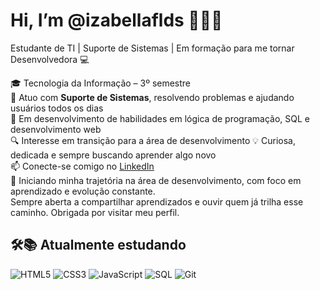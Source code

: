 # Hi, I’m @izabellaflds 👋👩‍🎓  
Estudante de TI | Suporte de Sistemas | Em formação para me tornar Desenvolvedora 💻

🎓 Tecnologia da Informação – 3º semestre  
💼 Atuo com **Suporte de Sistemas**, resolvendo problemas e ajudando usuários todos os dias  
🌱 Em desenvolvimento de habilidades em lógica de programação, SQL e desenvolvimento web  
🔍 Interesse em transição para a área de desenvolvimento
💡 Curiosa, dedicada e sempre buscando aprender algo novo   
📫 Conecte-se comigo no [LinkedIn](https://www.linkedin.com/in/izabella-francisca-lages-da-silva-69409b369/)  
🚀 Iniciando minha trajetória na área de desenvolvimento, com foco em aprendizado e evolução constante.  
Sempre aberta a compartilhar aprendizados e ouvir quem já trilha esse caminho.
Obrigada por visitar meu perfil.





## 🛠️📚 Atualmente estudando

![HTML5](https://img.shields.io/badge/HTML5-E34F26?style=flat&logo=html5&logoColor=white)
![CSS3](https://img.shields.io/badge/CSS3-1572B6?style=flat&logo=css3&logoColor=white)
![JavaScript](https://img.shields.io/badge/JavaScript-F7DF1E?style=flat&logo=javascript&logoColor=black)
![SQL](https://img.shields.io/badge/SQL-4479A1?style=flat&logo=postgresql&logoColor=white)
![Git](https://img.shields.io/badge/Git-F05032?style=flat&logo=git&logoColor=white)




<!---
izabellaflds/izabellaflds is a ✨ special ✨ repository because its `README.md` (this file) appears on your GitHub profile.
You can click the Preview link to take a look at your changes.
--->
